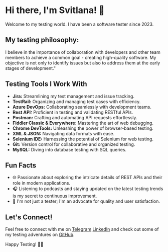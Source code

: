# Hi there, I'm Svitlana! 👋

Welcome to my testing world. I have been a software tester since 2023.

## My testing philosophy:

I believe in the importance of collaboration with developers and other team members to achieve a common goal - creating high-quality software. My objective is not only to identify issues but also to address them at the early stages of development."

## Testing Tools I Work With

- **Jira:** Streamlining my test management and issue tracking.
- **TestRail:** Organizing and managing test cases with efficiency.
- **Azure DevOps:** Collaborating seamlessly with development teams.
- **Rest API:** Proficient in testing and validating RESTful APIs.
- **Postman:** Crafting and automating API requests effortlessly.
- **Fiddler Classic & Everywhere:** Mastering the art of web debugging.
- **Chrome DevTools:** Unleashing the power of browser-based testing.
- **XML & JSON:** Navigating data formats with ease.
- **Selenium IDE:** Harnessing the potential of Selenium for web testing.
- **Git:** Version control for collaborative and organized testing.
- **MySQL:** Diving into database testing with SQL queries.

## Fun Facts

- 🌐 Passionate about exploring the intricate details of REST APIs and their role in modern applications.
- 🎧 Listening to podcasts and staying updated on the latest testing trends is my secret to continuous improvement.
- 🌟 I'm not just a tester; I'm an advocate for quality and user satisfaction.

## Let's Connect!

Feel free to connect with me on [Telegram](@SvPruts) [LinkedIn](https://www.linkedin.com/in/sveta-pruts-bb85322aa/) and check out some of my testing adventures on [GitHub](https://github.com/SvetaPruc).

Happy Testing! 🧪✨

